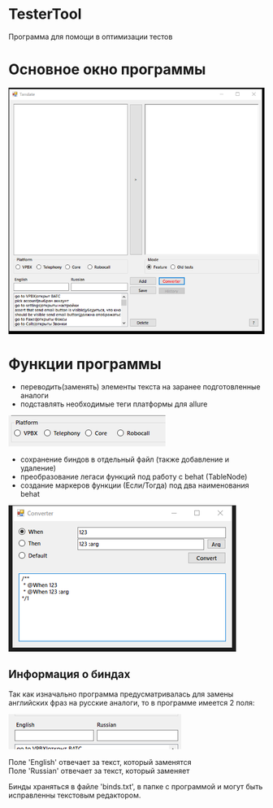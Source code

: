 # TesterTool
Программа для помощи в оптимизации тестов

# Основное окно программы

![Image alt](https://github.com/Jazis/TesterTool/blob/main/img/image0.jpg)

# Функции программы 
- переводить(заменять) элементы текста на заранее подготовленные аналоги 
- подставлять необходимые теги платформы для allure 

![Image alt](https://github.com/Jazis/TesterTool/blob/main/img/image2.jpg)

- сохранение биндов в отдельный файл (также добавление и удаление)
- преобразование легаси функций под работу с behat (TableNode)
- создание маркеров функции (Если/Тогда) под два наименования behat

![Image alt](https://github.com/Jazis/TesterTool/blob/main/img/image3.jpg)

## Информация о биндах

Так как изначально программа предусматривалась для замены английских фраз на русские аналоги, то в программе имеется 2 поля:

![Image alt](https://github.com/Jazis/TesterTool/blob/main/img/image4.jpg)

Поле 'English' отвечает за текст, который заменятся<br>
Поле 'Russian' отвечает за текст, который заменяет<br>

Бинды храняться в файле 'binds.txt', в папке с программой и могут быть исправленны текстовым редактором. 